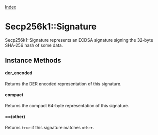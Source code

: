 [Index](index.md)

Secp256k1::Signature
====================

Secp256k1::Signature represents an ECDSA signature signing the 32-byte SHA-256
hash of some data.

Instance Methods
----------------

#### der_encoded

Returns the DER encoded representation of this signature.

#### compact

Returns the compact 64-byte representation of this signature.

#### ==(other)

Returns `true` if this signature matches `other`.
